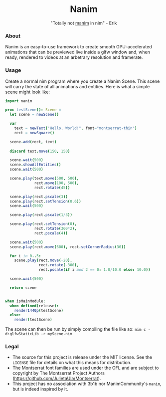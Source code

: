 <h1 align="center">Nanim</h1>
<p align="center">"Totally not <a href="https://github.com/3b1b/manim/">manim</a> in nim" - Erik</p>

### About
Nanim is an easy-to-use framework to create smooth GPU-accelerated animations that can be previewed live inside a glfw window and, when ready, rendered to videos at an arbetrary resolution and framerate.

### Usage
Create a normal nim program where you create a Nanim Scene. This scene will carry the state of all animations and entities. Here is what a simple scene might look like:
```nim
import nanim

proc testScene(): Scene =
  let scene = newScene()

  var
    text = newText("Hello, World!", font="montserrat-thin")
    rect = newSquare()

  scene.add(rect, text)
  
  discard text.move(150, 150)

  scene.wait(500)
  scene.showAllEntities()
  scene.wait(500)

  scene.play(text.move(500, 500),
             rect.move(100, 500),
             rect.rotate(45))

  scene.play(rect.pscale(3))
  scene.play(rect.setTension(0.6))
  scene.wait(500)

  scene.play(rect.pscale(1/3))

  scene.play(rect.setTension(0),
             rect.rotate(360*2),
             rect.pscale(4))

  scene.wait(500)
  scene.play(rect.move(600), rect.setCornerRadius(30))

  for i in 0..5:
    scene.play(rect.move(-20),
               rect.rotate(-300),
               rect.pscale(if i mod 2 == 0: 1.0/10.0 else: 10.0))

  scene.wait(500)

  return scene


when isMainModule:
  when defined(release):
    render1440p(testScene)
  else:
    render(testScene)

```

The scene can then be run by simply compiling the file like so: `nim c -d:glfwStaticLib -r myScene.nim`

### Legal
 - The source for this project is release under the MIT license. See the `LICENSE` file for details on what this means for distribution.
 - The Montserrat font families are used under the OFL and are subject to copyright by The Montserrat Project Authors (https://github.com/JulietaUla/Montserrat).
 - This project has no association with 3b1b nor ManimCommunity's `manim`, but is indeed inspired by it.
